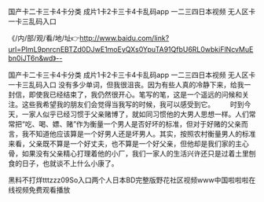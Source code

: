 国产卡二卡三卡4卡分类
成片1卡2卡三卡4卡乱码app
一二三四日本视频
无人区卡一卡三乱码入口


《/内/部/观/看/地/址👉http://www.baidu.com/link?url=PImL9pnrcnEBTZd0DJwE1moEyQXs0YpuTA91QfbU6RL0wbkiFlNcvMuEbn0iJT6n&wd》--

国产卡二卡三卡4卡分类
成片1卡2卡三卡4卡乱码app
一二三四日本视频
无人区卡一卡三乱码入口
没有多少单词，但我很沮丧。因为有些人真的冷静下来，给我一封信，即使我已经结束了，我仍然很开心。笔写的笔，这是一个遥远的问候和关注。这些我希望我的朋友们会觉得当我写的时候，我可以感受到它。
　　时到今天，一家人似乎已经习惯于父亲赌博了，就如同习惯他的大男人思想一样。人们常常把“吃、喝、嫖、赌”作为衡量一个男人是否好坏的标准，但对于好赌的父亲而言，我不知道他应该算是一个好男人还是坏男人。其实，按照农村衡量男人的标准来看，父亲既不算是一个好丈夫，也不算是一个好父亲，但他却是我们家的主心骨，如果没有父亲精心打理着他的小厂，我们一家人的生活兴许还只是过着土里刨食的日子，也就谈不上什么小康了。





黑料不打烊tttzzz09So入口两个人日本BD完整版野花社区视频www中国啦啦啦在线视频免费观看播放
